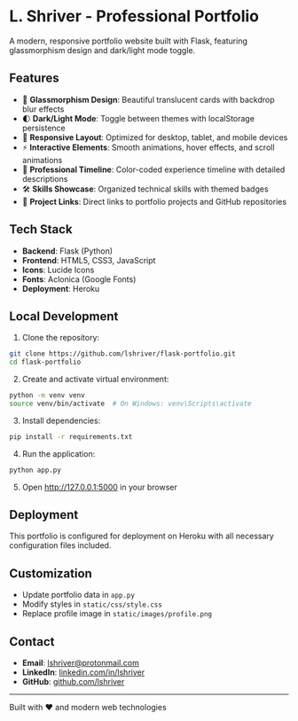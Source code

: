 # L. Shriver - Professional Portfolio

A modern, responsive portfolio website built with Flask, featuring glassmorphism design and dark/light mode toggle.

## Features

- 🎨 **Glassmorphism Design**: Beautiful translucent cards with backdrop blur effects
- 🌓 **Dark/Light Mode**: Toggle between themes with localStorage persistence  
- 📱 **Responsive Layout**: Optimized for desktop, tablet, and mobile devices
- ⚡ **Interactive Elements**: Smooth animations, hover effects, and scroll animations
- 🎯 **Professional Timeline**: Color-coded experience timeline with detailed descriptions
- 🛠️ **Skills Showcase**: Organized technical skills with themed badges
- 🔗 **Project Links**: Direct links to portfolio projects and GitHub repositories

## Tech Stack

- **Backend**: Flask (Python)
- **Frontend**: HTML5, CSS3, JavaScript
- **Icons**: Lucide Icons
- **Fonts**: Aclonica (Google Fonts)
- **Deployment**: Heroku

## Local Development

1. Clone the repository:
```bash
git clone https://github.com/lshriver/flask-portfolio.git
cd flask-portfolio
```

2. Create and activate virtual environment:
```bash
python -m venv venv
source venv/bin/activate  # On Windows: venv\Scripts\activate
```

3. Install dependencies:
```bash
pip install -r requirements.txt
```

4. Run the application:
```bash
python app.py
```

5. Open http://127.0.0.1:5000 in your browser

## Deployment

This portfolio is configured for deployment on Heroku with all necessary configuration files included.

## Customization

- Update portfolio data in `app.py`
- Modify styles in `static/css/style.css`
- Replace profile image in `static/images/profile.png`

## Contact

- **Email**: lshriver@protonmail.com
- **LinkedIn**: [linkedin.com/in/lshriver](https://linkedin.com/in/lshriver)
- **GitHub**: [github.com/lshriver](https://github.com/lshriver)

---

Built with ❤️ and modern web technologies